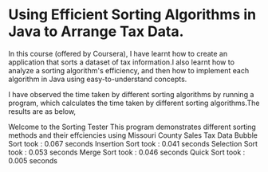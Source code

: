 # Using Efficient Sorting Algorithms in Java to Arrange Tax Data.

In this course (offered by Coursera), I have learnt how to create an application that sorts a dataset of tax information.I also learnt how to analyze a sorting algorithm's efficiency, and then how to implement each algorithm in Java using easy-to-understand concepts.

I have observed the time taken by different sorting algorithms by running a program, which calculates the time taken by different sorting algorithms.The results are as below,


Welcome to the Sorting Tester
This program demonstrates different sorting methods and their effciencies using Missouri County Sales Tax Data
Bubble Sort took    : 0.067 seconds
Insertion Sort took : 0.041 seconds
Selection Sort took : 0.053 seconds
Merge Sort took     : 0.046 seconds
Quick Sort took     : 0.005 seconds
